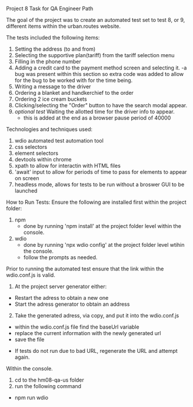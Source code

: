 Project 8 Task for QA Engineer Path

The goal of the project was to create an automated test set to test 8, or 9, different items within the urban.routes website.

The tests included the following items:
1. Setting the address (to and from)
2. Selecting the supportive plan(tariff) from the tariff selection menu
3. Filling in the phone number
4. Adding a credit card to the payment method screen and selecting it.
    -a bug was present within this section so extra code was added to allow for the bug to be worked with for the time being.
5. Writing a message to the driver
6. Ordering a blanket and handkerchief to the order
7. Ordering 2 ice cream buckets 
8. Clicking/selecting the "Order" button to have the search modal appear.
9. *optional test* Waiting the allotted time for the driver info to appear.
    - this is added at the end as a browser pause period of 40000

Technologies and techniques used:
1. wdio automated test automation tool
2. css selectors
3. element selectors
4. devtools within chrome 
5. xpath to allow for interactin with HTML files
6. 'await' input to allow for periods of time to pass for elements to appear on screen
7. headless mode, allows for tests to be run without a broswer GUI to be launched

How to Run Tests:
Ensure the following are installed first within the project folder:
1. npm
    - done by running 'npm install' at the project folder level within the console.
2. wdio
    - done by running 'npx wdio config' at the project folder level wtihin the console.
    - follow the prompts as needed.

Prior to running the automated test ensure that the link within the wdio.conf.js is valid.
1. At the project server generator either:
 - Restart the adress to obtain a new one
 - Start the adress generator to obtain an address
2. Take the generated adress, via copy, and put it into the wdio.conf.js
 - within the wdio.conf.js file find the baseUrl variable
 - replace the current information with the newly generated url
 - save the file
* If tests do not run due to bad URL, regenerate the URL and attempt again.

Within the console.
1. cd to the hm08-qa-us folder
2. run the following command
 - npm run wdio